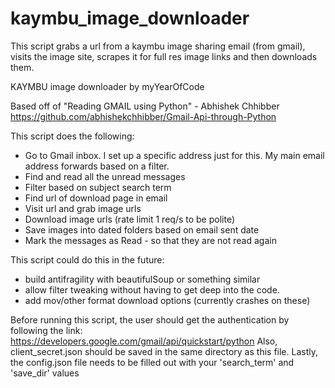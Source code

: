 # kaymbu_image_downloader
This script grabs a url from a kaymbu image sharing email (from gmail), visits the image site, scrapes it for full res image links and then downloads them.


KAYMBU image downloader by myYearOfCode

Based off of "Reading GMAIL using Python" - Abhishek Chhibber
https://github.com/abhishekchhibber/Gmail-Api-through-Python


This script does the following:
- Go to Gmail inbox. I set up a specific address just for this. My main 
     email address forwards based on a filter.
- Find and read all the unread messages
- Filter based on subject search term
- Find url of download page in email
- Visit url and grab image urls
- Download image urls (rate limit 1 req/s to be polite)
- Save images into dated folders based on email sent date
- Mark the messages as Read - so that they are not read again 

This script could do this in the future:
- build antifragility with beautifulSoup or something similar
- allow filter tweaking without having to get deep into the code.
- add mov/other format download options (currently crashes on these)


Before running this script, the user should get the authentication by following 
the link: https://developers.google.com/gmail/api/quickstart/python
Also, client_secret.json should be saved in the same directory as this file.
Lastly, the config.json file needs to be filled out with your 'search_term'
and 'save_dir' values

